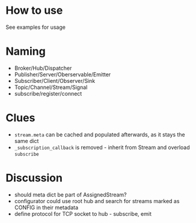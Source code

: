 # How to use
See examples for usage

# Naming
* Broker/Hub/Dispatcher
* Publisher/Server/Oberservable/Emitter
* Subscriber/Client/Observer/Sink
* Topic/Channel/Stream/Signal
* subscribe/register/connect

# Clues
* `stream.meta` can be cached and populated afterwards, as it stays the same dict
* `_subscription_callback` is removed - inherit from Stream and overload `subscribe`

# Discussion
* should meta dict be part of AssignedStream?
* configurator could use root hub and search for streams marked as CONFIG in their metadata
* define protocol for TCP socket to hub - subscribe, emit
